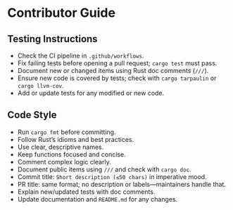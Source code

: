 # Contributor Guide

## Testing Instructions

- Check the CI pipeline in `.github/workflows`.
- Fix failing tests before opening a pull request; `cargo test` must pass.
- Document new or changed items using Rust doc comments (`///`).
- Ensure new code is covered by tests; check with `cargo tarpaulin` or `cargo llvm-cov`.
- Add or update tests for any modified or new code.

## Code Style

- Run `cargo fmt` before committing.
- Follow Rust’s idioms and best practices.
- Use clear, descriptive names.
- Keep functions focused and concise.
- Comment complex logic clearly.
- Document public items using `///` and check with `cargo doc`.
- Commit title: `Short description (≤50 chars)` in imperative mood.
- PR title: same format; no description or labels—maintainers handle that.
- Explain new/updated tests with doc comments.
- Update documentation and `README.md` for any changes.
